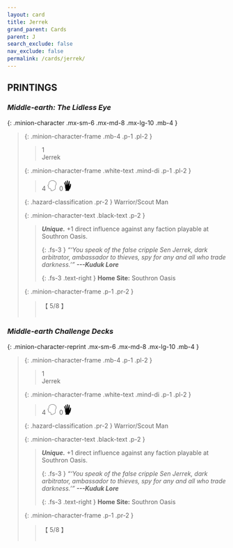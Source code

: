 ```yaml
---
layout: card
title: Jerrek
grand_parent: Cards
parent: J
search_exclude: false
nav_exclude: false
permalink: /cards/jerrek/
---
```


## PRINTINGS


### _Middle-earth: The Lidless Eye_

{: .minion-character .mx-sm-6 .mx-md-8 .mx-lg-10 .mb-4 }
> {: .minion-character-frame .mb-4 .p-1 .pl-2 }
> > <div class="hazard-mp">1</div>
> > <div class="card-name">Jerrek</div>
>
> {: .minion-character-frame .white-text .mind-di .p-1 .pl-2 }
> > 4 ![](/assets/images/mind.svg)&ensp;0![](/assets/images/di.svg)
>
> {: .hazard-classification .pr-2 }
> Warrior/Scout Man
>
> {: .minion-character-text .black-text .p-2 }
> > _**Unique.**_ +1 direct influence against any faction playable at Southron Oasis. 
> > 
> > {: .fs-3 } 
> > _“‘You speak of the false cripple Sen Jerrek, dark arbitrator, ambassador to thieves, spy for any and all who trade darkness.’”_ ***---&#65279;Kuduk&nbsp;Lore***  
> > 
> > {: .fs-3 .text-right } 
> > **Home Site:** Southron Oasis 
>
> {: .minion-character-frame .p-1 .pr-2 }
> > <div class="card-shield">【 5/8 】</div>
> > <div class="card-corruption-white">&nbsp;</div>

### _Middle-earth Challenge Decks_

{: .minion-character-reprint .mx-sm-6 .mx-md-8 .mx-lg-10 .mb-4 }
> {: .minion-character-frame .mb-4 .p-1 .pl-2 }
> > <div class="hazard-mp">1</div>
> > <div class="card-name">Jerrek</div>
>
> {: .minion-character-frame .white-text .mind-di .p-1 .pl-2 }
> > 4 ![](/assets/images/mind.svg)&ensp;0![](/assets/images/di.svg)
>
> {: .hazard-classification .pr-2 }
> Warrior/Scout Man
>
> {: .minion-character-text .black-text .p-2 }
> > _**Unique.**_ +1 direct influence against any faction playable at Southron Oasis. 
> > 
> > {: .fs-3 } 
> > _“‘You speak of the false cripple Sen Jerrek, dark arbitrator, ambassador to thieves, spy for any and all who trade darkness.’”_ ***---&#65279;Kuduk&nbsp;Lore***  
> > 
> > {: .fs-3 .text-right } 
> > **Home Site:** Southron Oasis 
>
> {: .minion-character-frame .p-1 .pr-2 }
> > <div class="card-shield">【 5/8 】</div>
> > <div class="card-corruption-white">&nbsp;</div>
